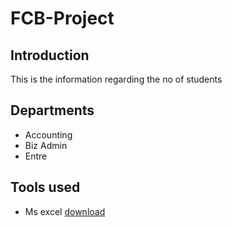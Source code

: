 # FCB-Project

## Introduction
This is the information regarding the no of students

## Departments
- Accounting 
- Biz Admin
- Entre

## Tools used
- Ms excel [download](https://github.com/Oluwakemi2422/FCB-Project/edit/main/README.md)
